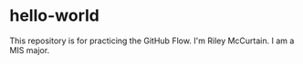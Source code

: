 # hello-world
This repository is for practicing the GitHub Flow.
I'm Riley McCurtain. I am a MIS major. 
